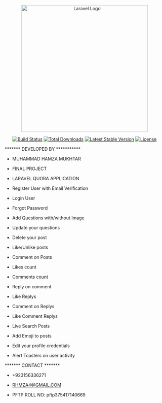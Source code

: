 <p align="center"><a href="#" target="_blank"><img src="https://www.google.com/url?sa=i&url=https%3A%2F%2Fuxwing.com%2Fquora-icon%2F&psig=AOvVaw2vTqAiEwqiP5gzrL4nscaS&ust=1671127050150000&source=images&cd=vfe&ved=0CBAQjRxqFwoTCNDGx6jX-fsCFQAAAAAdAAAAABAL" width="400" alt="Laravel Logo"></a></p>

<p align="center">
<a href="https://travis-ci.org/laravel/framework"><img src="https://travis-ci.org/laravel/framework.svg" alt="Build Status"></a>
<a href="https://packagist.org/packages/laravel/framework"><img src="https://img.shields.io/packagist/dt/laravel/framework" alt="Total Downloads"></a>
<a href="https://packagist.org/packages/laravel/framework"><img src="https://img.shields.io/packagist/v/laravel/framework" alt="Latest Stable Version"></a>
<a href="https://packagist.org/packages/laravel/framework"><img src="https://img.shields.io/packagist/l/laravel/framework" alt="License"></a>
</p>



******* DEVELOPED BY ***********

* MUHAMMAD HAMZA MUKHTAR 

* FINAL PROJECT 

* LARAVEL QUORA APPLICATION 


* Register User with Email Verification
* Login User
* Forgot Password
* Add Questions with/without Image
* Update your questions
* Delete your post
* Like/Unlike posts
* Comment on Posts
* Likes count
* Comments count
* Reply on comment
* Like Replys
* Comment on Replys
* Like Comment Replys
* Live Search Posts
* Add Emoji to posts
* Edit your profile credentials
* Alert Toasters on user activity


******* CONTACT *******

* +923156336271 

* RHMZA4@GMAIL.COM 

* PFTP ROLL NO: pftp375417140669 

